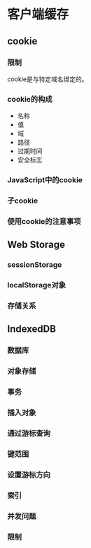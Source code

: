 # 客户端缓存

## cookie

### 限制

cookie是与特定域名绑定的。

### cookie的构成

- 名称
- 值
- 域
- 路径
- 过期时间
- 安全标志

### JavaScript中的cookie

### 子cookie

### 使用cookie的注意事项


## Web Storage

### sessionStorage

### localStorage对象

### 存储关系

## IndexedDB

### 数据库

### 对象存储

### 事务

### 插入对象

### 通过游标查询

### 键范围

### 设置游标方向

### 索引

### 并发问题

### 限制